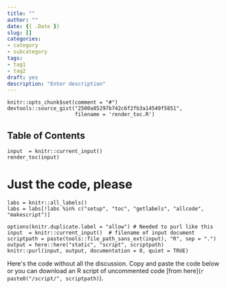 ```yaml
---
title: ""
author: ""
date: {{ .Date }}
slug: []
categories:
- category
- subcategory
tags:
- tag1
- tag2
draft: yes
description: "Enter description"
---
```


```{r setup, include = FALSE, message = FALSE, purl = FALSE}
knitr::opts_chunk$set(comment = "#")
devtools::source_gist("2500a85297b742c6f2fb3a14549f5851",
                      filename = 'render_toc.R')
```

## Table of Contents

```{r toc, echo = FALSE, purl = FALSE} 
input  = knitr::current_input()
render_toc(input)
```

# Just the code, please

```{r getlabels, echo = FALSE, purl = FALSE}
labs = knitr::all_labels()
labs = labs[!labs %in% c("setup", "toc", "getlabels", "allcode", "makescript")]
```

```{r makescript, include = FALSE, purl = FALSE}
options(knitr.duplicate.label = "allow") # Needed to purl like this
input  = knitr::current_input()  # filename of input document
scriptpath = paste(tools::file_path_sans_ext(input), "R", sep = ".")
output = here::here("static", "script", scriptpath)
knitr::purl(input, output, documentation = 0, quiet = TRUE)
```

Here's the code without all the discussion.  Copy and paste the code below or you can download an R script of uncommented code [from here](`r paste0("/script/", scriptpath)`).

```{r allcode, ref.label = labs, eval = FALSE, purl = FALSE}
```
